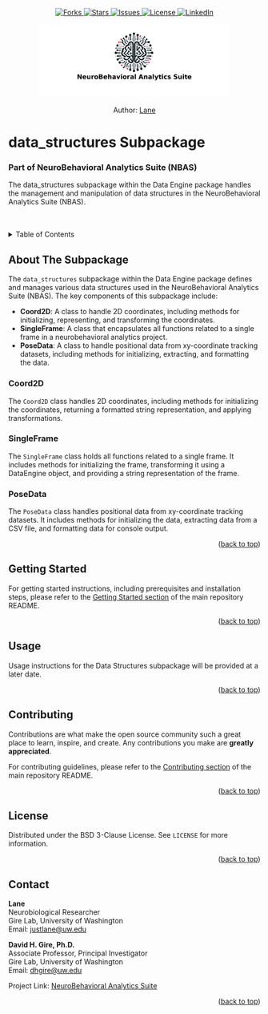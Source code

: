 <a name="readme-top"></a>

<!-- PROJECT SHIELDS -->
<!--
*** I'm using markdown "reference style" links for readability.
*** Reference links are enclosed in brackets [ ] instead of parentheses ( ).
*** See the bottom of this document for the declaration of the reference variables
*** for contributors-url, forks-url, etc. This is an optional, concise syntax you may use.
*** https://www.markdownguide.org/basic-syntax/#reference-style-links
-->
<!-- [![Contributors][contributors-shield]][contributors-url] -->
<div align="center">
  <p align="center">
    <a href="https://github.com/lane-neuro/neurobehavioral-analytics-suite/network/members">
      <img src="https://img.shields.io/github/forks/lane-neuro/neurobehavioral-analytics-suite.svg?style=for-the-badge" alt="Forks">
    </a>
    <a href="https://github.com/lane-neuro/neurobehavioral-analytics-suite/stargazers">
      <img src="https://img.shields.io/github/stars/lane-neuro/neurobehavioral-analytics-suite.svg?style=for-the-badge" alt="Stars">
    </a>
    <a href="https://github.com/lane-neuro/neurobehavioral-analytics-suite/issues">
      <img src="https://img.shields.io/github/issues/lane-neuro/neurobehavioral-analytics-suite.svg?style=for-the-badge" alt="Issues">
    </a>
    <a href="https://github.com/lane-neuro/neurobehavioral-analytics-suite/blob/main/LICENSE">
      <img src="https://img.shields.io/github/license/lane-neuro/neurobehavioral-analytics-suite.svg?style=for-the-badge" alt="License">
    </a>
    <a href="https://linkedin.com/in/lane14">
      <img src="https://img.shields.io/badge/-LinkedIn-black.svg?style=for-the-badge&logo=linkedin&colorB=555" alt="LinkedIn">
    </a>
  </p>

  <!-- PROJECT LOGO -->
  <a href="https://github.com/lane-neuro/neurobehavioral-analytics-suite">
    <img src="../../images/centered_banner_white_black_text_1800x700.png" alt="NBAS" style="max-width: 75%; height: auto;">
  </a>
  <p>Author: <a href="#contact">Lane</a></p>
</div>



# data_structures Subpackage
### Part of NeuroBehavioral Analytics Suite (NBAS)
<div>
  <p align="left">
The data_structures subpackage within the Data Engine package handles the management and manipulation of data structures in the NeuroBehavioral Analytics Suite (NBAS).
<br />
<br />
    <!-- <a href="https://github.com/lane-neuro/neurobehavioral-analytics-suite"><strong>Explore the docs »</strong></a> -->
    <br />
    <!-- <a href="https://github.com/lane-neuro/neurobehavioral-analytics-suite">View Demo</a>
    ·
    <a href="https://github.com/lane-neuro/neurobehavioral-analytics-suite/issues/new?labels=bug&template=bug-report---.md">Report Bug</a>
    ·
    <a href="https://github.com/lane-neuro/neurobehavioral-analytics-suite/issues/new?labels=enhancement&template=feature-request---.md">Request Feature</a>
    -->
  </p>
</div>

<!-- TABLE OF CONTENTS -->
<details>
  <summary>Table of Contents</summary>
  <ol>
    <li>
      <a href="#about-the-subpackage">About The Subpackage</a>
    </li>
    <li>
      <a href="#getting-started">Getting Started</a>
    </li>
    <li><a href="#usage">Usage</a></li>
    <li><a href="#contributing">Contributing</a></li>
    <li><a href="#license">License</a></li>
    <li><a href="#contact">Contact</a></li>
  </ol>
</details>

<!-- ABOUT THE SUBPACKAGE -->
## About The Subpackage

The `data_structures` subpackage within the Data Engine package defines and manages various data structures used in the NeuroBehavioral Analytics Suite (NBAS). The key components of this subpackage include:

- **Coord2D**: A class to handle 2D coordinates, including methods for initializing, representing, and transforming the coordinates.
- **SingleFrame**: A class that encapsulates all functions related to a single frame in a neurobehavioral analytics project.
- **PoseData**: A class to handle positional data from xy-coordinate tracking datasets, including methods for initializing, extracting, and formatting the data.

### Coord2D
The `Coord2D` class handles 2D coordinates, including methods for initializing the coordinates, returning a formatted string representation, and applying transformations.

### SingleFrame
The `SingleFrame` class holds all functions related to a single frame. It includes methods for initializing the frame, transforming it using a DataEngine object, and providing a string representation of the frame.

### PoseData
The `PoseData` class handles positional data from xy-coordinate tracking datasets. It includes methods for initializing the data, extracting data from a CSV file, and formatting data for console output.

<p align="right">(<a href="#readme-top">back to top</a>)</p>

<!-- GETTING STARTED -->
## Getting Started

For getting started instructions, including prerequisites and installation steps, please refer to the [Getting Started section](https://github.com/lane-neuro/neurobehavioral-analytics-suite#getting-started) of the main repository README.

<p align="right">(<a href="#readme-top">back to top</a>)</p>

<!-- USAGE EXAMPLES -->
## Usage

Usage instructions for the Data Structures subpackage will be provided at a later date.

<p align="right">(<a href="#readme-top">back to top</a>)</p>

<!-- CONTRIBUTING -->
## Contributing

Contributions are what make the open source community such a great place to learn, inspire, and create. Any contributions you make are **greatly appreciated**.

For contributing guidelines, please refer to the [Contributing section](https://github.com/lane-neuro/neurobehavioral-analytics-suite#contributing) of the main repository README.

<p align="right">(<a href="#readme-top">back to top</a>)</p>

<!-- LICENSE -->
## License

Distributed under the BSD 3-Clause License. See `LICENSE` for more information.

<p align="right">(<a href="#readme-top">back to top</a>)</p>

<!-- CONTACT -->
## Contact

**Lane**  
Neurobiological Researcher  
Gire Lab, University of Washington  
Email: [justlane@uw.edu](mailto:justlane@uw.edu)

**David H. Gire, Ph.D.**  
Associate Professor, Principal Investigator  
Gire Lab, University of Washington  
Email: [dhgire@uw.edu](mailto:dhgire@uw.edu)

Project Link: [NeuroBehavioral Analytics Suite](https://github.com/lane-neuro/neurobehavioral-analytics-suite)

<p align="right">(<a href="#readme-top">back to top</a>)</p>

<!-- MARKDOWN LINKS & IMAGES -->
[contributors-shield]: https://img.shields.io/github/contributors/lane-neuro/neurobehavioral-analytics-suite.svg?style=for-the-badge
[contributors-url]: https://github.com/lane-neuro/neurobehavioral-analytics-suite/graphs/contributors
[forks-shield]: https://img.shields.io/github/forks/lane-neuro/neurobehavioral-analytics-suite.svg?style=for-the-badge
[forks-url]: https://github.com/lane-neuro/neurobehavioral-analytics-suite/network/members
[stars-shield]: https://img.shields.io/github/stars/lane-neuro/neurobehavioral-analytics-suite.svg?style=for-the-badge
[stars-url]: https://github.com/lane-neuro/neurobehavioral-analytics-suite/stargazers
[issues-shield]: https://img.shields.io/github/issues/lane-neuro/neurobehavioral-analytics-suite.svg?style=for-the-badge
[issues-url]: https://github.com/lane-neuro/neurobehavioral-analytics-suite/issues
[license-shield]: https://img.shields.io/github/license/lane-neuro/neurobehavioral-analytics-suite.svg?style=for-the-badge
[license-url]: https://github.com/lane-neuro/neurobehavioral-analytics-suite/blob/main/LICENSE
[linkedin-shield]: https://img.shields.io/badge/-LinkedIn-black.svg?style=for-the-badge&logo=linkedin&colorB=555
[linkedin-url]: https://linkedin.com/in/lane14
